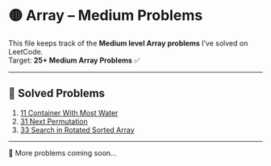 # 🟡 Array – Medium Problems

This file keeps track of the **Medium level Array problems** I’ve solved on LeetCode.  
Target: **25+ Medium Array Problems** ✅

---

## 📌 Solved Problems

1. [11 Container With Most Water](https://leetcode.com/problems/container-with-most-water)
2. [31 Next Permutation](https://leetcode.com/problems/next-permutation)
3. [33 Search in Rotated Sorted Array](https://leetcode.com/problems/search-in-rotated-sorted-array)

---

🚀 More problems coming soon...
